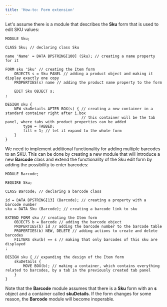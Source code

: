 ```yaml
---
title: 'How-to: Form extension'
---
```


Let's assume there is a module that describes the **Sku** form that is used to edit SKU values:

```lsf
MODULE Sku;

CLASS Sku; // declaring class Sku

name 'Name' = DATA BPSTRING[100] (Sku); // creating a name property for it

FORM sku 'Sku' // creating the Item form
    OBJECTS s = Sku PANEL // adding a product object and making it display exactly one copy
    PROPERTIES(s) name // adding the product name property to the form

    EDIT Sku OBJECT s;
;

DESIGN sku {
    NEW skuDetails AFTER BOX(s) { // creating a new container in a standard container right after i.box
                                  // this container will be the tab panel, where tabs with product properties can be added
        type = TABBED;
        fill = 1; // let it expand to the whole form
    }
}
```

We need to implement additional functionality for adding multiple barcodes to an SKU. This can be done by creating a new module that will introduce a new **Barcode** class and extend the functionality of the Sku edit form by adding the possibility to enter barcodes:

```lsf
MODULE Barcode;

REQUIRE Sku;

CLASS Barcode; // declaring a barcode class

id = DATA BPSTRING[13] (Barcode); // creating a property with a barcode number
sku = DATA Sku (Barcode); // creating a barcode link to sku

EXTEND FORM sku // creating the Item form
    OBJECTS b = Barcode // adding the barcode object
    PROPERTIES(b) id // adding the barcode number to the barcode table
    PROPERTIES(b) NEW, DELETE // adding actions to create and delete barcodes
    FILTERS sku(b) == s // making that only barcodes of this sku are displayed
;

DESIGN sku { // expanding the design of the Item form
    skuDetails {
        MOVE BOX(b); // making a container, which contains everything related to barcodes, by a tab in the previously created tab panel
    }
}
```

Note that the **Barcode** module assumes that there is a **Sku** form with an **s**  object and a container called **skuDetails**. If the form changes for some reason, the  **Barcode** module will become inoperable.
